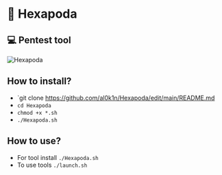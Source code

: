 # 🐜 Hexapoda
## 💻 Pentest tool
![Hexapoda](https://github.com/al0k1n/Hexapoda/assets/91440074/1aa75df6-3296-45b4-a209-efc55638a369)


## How to install?

* `git clone https://github.com/al0k1n/Hexapoda/edit/main/README.md
* `cd Hexapoda`
* `chmod +x *.sh`
* `./Hexapoda.sh`

## How to use?

* For tool install `./Hexapoda.sh`
* To use tools `./launch.sh`
